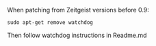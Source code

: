 When patching from Zeitgeist versions before 0.9:

`sudo apt-get remove watchdog`

Then follow watchdog instructions in Readme.md
